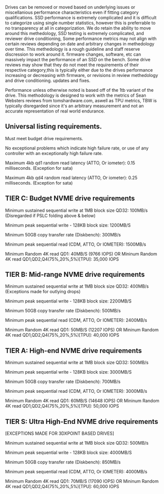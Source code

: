 Drives can be removed or moved based on underlying issues or miscellanious performance characteristics even if
fitting category qualifications. SSD performance is extremely complicated and it is difficult to categorize using single number statistics, however this is preferrable
to no transparency at all in categorization. We do retain the ability to move around this methedology, SSD testing is extremely complicated, and reviewer drive conditioning, 
Some performance metrics may not align with certain reviews depending on date and arbitrary changes in methedology over time. This methedology is a rough guideline and staff reserve discression to work around it.
firmware changes, software, etc can massively impact the performance of an SSD on the bench. 
Some drive reviews may show that they do not meet the requirements of their respective category,this is typically either due to the drives performance increasing or decreasing with firmware, or revisions in review methedology and drive conditioning.
updates and fixes. 

Performance unless otherwise noted is based off of the 1tb variant of the drive.
This methodology is designed to work with the metrics of Sean Websters reviews from tomshardware.com, aswell as TPU metrics, TBW is typically disregarded since it's an arbitrary measurement and not an accurate representation of real world endurance.

## Universal listing requirements.

Must meet budget drive requirements.

No exceptional problems which indicate high failure rate, or use of any controller with an exceptionally high failure rate.

Maximum 4kb qd1 random read latency (ATTO, Or iometer): 0.15 milliseconds. (Exception for sata)

Maximum 4kb qd4 random read latency (ATTO, Or iometer): 0.25 milliseconds. (Exception for sata)

## TIER C: Budget NVME drive requirements 

Minimum sustained sequential write at 1MB block size QD32: 100MB/s (Disregarded if PSLC folding above & below)

Minimum peak sequential write - 128KB block size: 1200MB/S

Minimum 50GB copy transfer rate (Diskbench): 300MB/s 

Minimum peak sequential read (CDM, ATTO, Or IOMETER): 1500MB/s 

Minimum Random 4K read QD1: 40MB/S (9766 IOPS) OR Mininum Random 4K read QD1,QD2,Q4(75%,20%,5%)[TPU]: 35,000 IOPS


## TIER B: Mid-range NVME drive requirements

Minimum sustained sequential write at 1MB block size QD32: 400MB/s (Exceptions made for outlying drops) 

Minimum peak sequential write - 128KB block size: 2200MB/S

Minimum 50GB copy transfer rate (Diskbench): 500MB/s

Minimum peak sequential read (CDM, ATTO, Or IOMETER): 2400MB/s

Minimum Random 4K read QD1: 50MB/S (12207 IOPS) OR Mininum Random 4K read QD1,QD2,Q4(75%,20%,5%)[TPU]: 40,000 IOPS

## TIER A: High-end NVME drive requirements

Minimum sustained sequential write at 1MB block size QD32: 500MB/s

Minimum peak sequential write - 128KB block size: 3000MB/S

Minimum 50GB copy transfer rate (Diskbench): 700MB/s

Minimum peak sequential read (CDM, ATTO, Or IOMETER): 3000MB/s

Minimum Random 4K read QD1: 60MB/S (14648 IOPS) OR Mininum Random 4K read QD1,QD2,Q4(75%,20%,5%)[TPU]: 50,000 IOPS

## TIER S: Ultra High-End NVME drive requirements
[EXCEPTIONS MADE FOR 3DXPOINT BASED DRIVES]

Minimum sustained sequential write at 1MB block size QD32: 500MB/s

Minimum peak sequential write - 128KB block size: 4000MB/S

Minimum 50GB copy transfer rate (Diskbench): 850MB/s

Minimum peak sequential read (CDM, ATTO, Or IOMETER): 4000MB/s

Minimum Random 4K read QD1: 70MB/S (17090 IOPS) OR Mininum Random 4K read QD1,QD2,Q4(75%,20%,5%)[TPU]: 60,000 IOPS
 





